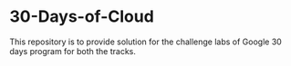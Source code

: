 # 30-Days-of-Cloud

This repository is to provide solution for the challenge labs of Google 30 days program for both the tracks. 

